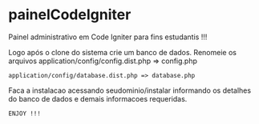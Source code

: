 painelCodeIgniter
================

Painel administrativo em Code Igniter para fins estudantis !!!


Logo após o clone do sistema crie um banco de dados.
Renomeie os arquivos
    application/config/config.dist.php => config.php
    
    
    application/config/database.dist.php => database.php
    
    
Faca a instalacao acessando seudominio/instalar
    informando os detalhes do banco de dados e demais
    informacoes requeridas.

    ENJOY !!!
